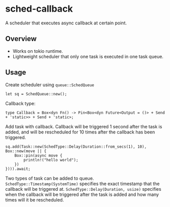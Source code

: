 # sched-callback
A scheduler that executes async callback at certain point.

## Overview
- Works on tokio runtime.
- Lightweight scheduler that only one task is executed in one task queue.

## Usage
Create scheduler using `queue::SchedQueue`
```rust,no_run
let sq = SchedQueue::new();
```

Callback type:
```rust,no_run
type Callback = Box<dyn Fn() -> Pin<Box<dyn Future<Output = ()> + Send + 'static>> + Send + 'static>;
````

Add task with callback.
Callback will be triggered 1 second after the task is added, and will be rescheduled for 10 times after the callback has been triggered.
```rust,no_run
sq.add(Task::new(SchedType::Delay(Duration::from_secs(1), 10), Box::new(move || {
    Box::pin(async move {
        println!("hello world");
    })
}))).await;
````

Two types of task can be added to queue. `SchedType::Timestamp(SystemTime)` specifies the exact
timestamp that the callback will be triggered at. `SchedType::Delay(Duration, usize)` specifies
when the callback will be triggered after the task is added and how many times will it be
rescheduled.
